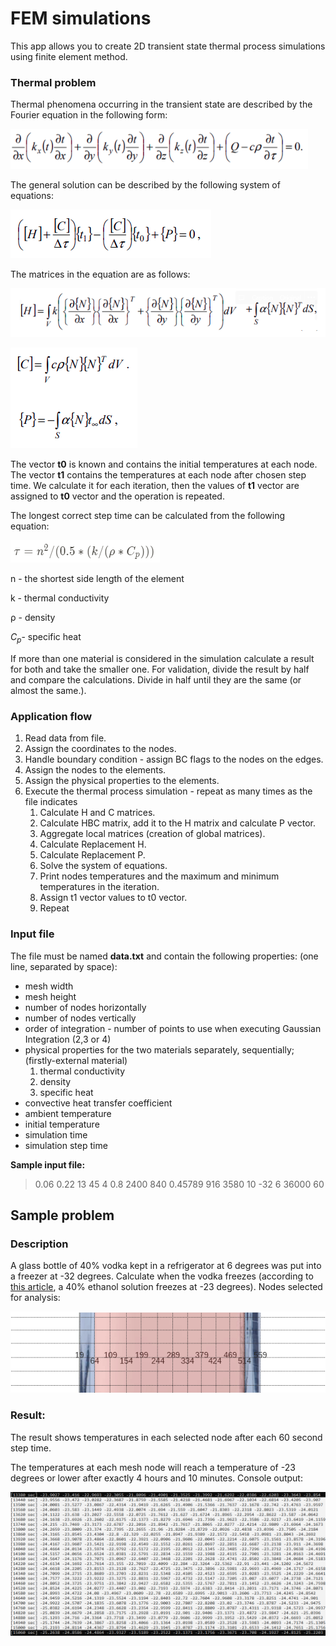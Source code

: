 # FEM simulations

This app allows you to create 2D transient state thermal process simulations using finite element method.

### Thermal problem

Thermal phenomena occurring in the transient state are described by the Fourier equation in the
following form:

![images/Untitled.png](images/Untitled.png)

The general solution can be described by the following system of equations:

![images/Untitled%201.png](images/Untitled%201.png)

The matrices in the equation are as follows:

![images/Untitled%202.png](images/Untitled%202.png)

![images/Untitled%203.png](images/Untitled%203.png)

The vector **t0** is known and contains the initial temperatures at each node. The vector **t1** contains the temperatures at each node after chosen step time. We calculate it for each iteration, then the values of **t1** vector are assigned to **t0** vector and the operation is repeated.

The longest correct step time can be calculated from the following equation:

![images/Untitled%204.png](images/Untitled%204.png)

n - the shortest side length of the element

k - thermal conductivity

ρ - density

$C_p$- specific heat

If more than one material is considered in the simulation calculate a result for both and take the smaller one. For validation, divide the result by half and compare the calculations. Divide in half until they are the same (or almost the same.).

### Application flow

1. Read data from file.
2. Assign the coordinates to the nodes.
3. Handle boundary condition - assign BC flags to the nodes on the edges.
4. Assign the nodes to the elements.
5. Assign the physical properties to the elements.
6. Execute the thermal process simulation - repeat as many times as the file indicates
    1. Calculate H and C matrices.
    2. Calculate HBC matrix, add it to the H matrix and calculate P vector.
    3. Aggregate local matrices (creation of global matrices).
    4. Calculate Replacement H.
    5. Calculate Replacement P.
    6. Solve the system of equations.
    7. Print nodes temperatures and the maximum and minimum temperatures in the iteration.
    8. Assign t1 vector values to t0 vector.
    9. Repeat

### Input file

The file must be named **data.txt** and contain the following properties: (one line, separated by space):

- mesh width
- mesh height
- number of nodes horizontally
- number of nodes vertically
- order of integration - number of points to use when executing Gaussian Integration (2,3 or 4)
- physical properties for the two materials separately, sequentially; (firstly-external material)
    1. thermal conductivity
    2. density
    3. specific heat
- convective heat transfer coefficient
- ambient temperature
- initial temperature
- simulation time
- simulation step time

**Sample input file:**

> 0.06 0.22 13 45 4 0.8 2400 840 0.45789 916 3580 10 -32 6 36000 60

## Sample problem

### Description

A glass bottle of 40% vodka kept in a refrigerator at 6 degrees was put into a freezer at -32 degrees. Calculate when the vodka freezes (according to [this article](https://wersjatestowa.eu/w-jakich-temperaturach-zamarza-roztwor-etanolu/), a 40% ethanol solution freezes at -23 degrees). Nodes selected for analysis:

![images/Untitled%205.png](images/Untitled%205.png)

### Result:

The result shows temperatures in each selected node after each 60 second step time. 

The temperatures at each mesh node will reach a temperature of -23 degrees or lower after exactly 4 hours and 10 minutes. Console output:

![images/Untitled%206.png](images/Untitled%206.png)

